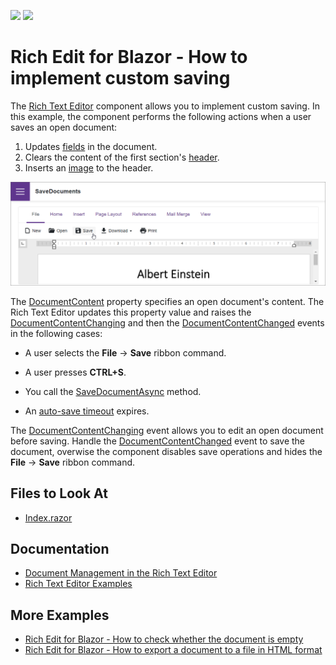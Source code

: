 <!-- default badges list -->
[![](https://img.shields.io/badge/Open_in_DevExpress_Support_Center-FF7200?style=flat-square&logo=DevExpress&logoColor=white)](https://supportcenter.devexpress.com/ticket/details/T1109273)
[![](https://img.shields.io/badge/📖_How_to_use_DevExpress_Examples-e9f6fc?style=flat-square)](https://docs.devexpress.com/GeneralInformation/403183)
<!-- default badges end -->
# Rich Edit for Blazor - How to implement custom saving

The [Rich Text Editor](https://docs.devexpress.com/Blazor/DevExpress.Blazor.RichEdit.DxRichEdit) component allows you to implement custom saving. In this example, the component performs the following actions when a user saves an open document:

1. Updates [fields](https://docs.devexpress.com/Blazor/DevExpress.Blazor.RichEdit.Field#remarks) in the document.
2. Clears the content of the first section's [header](https://docs.devexpress.com/Blazor/DevExpress.Blazor.RichEdit.Section#section-headers-and-footers).
3. Inserts an [image](https://docs.devexpress.com/Blazor/DevExpress.Blazor.RichEdit.Image#remarks) to the header.

![Blazor Rich Edit implement custom saving](images/custom-saving.png)

The [DocumentContent](https://docs.devexpress.com/Blazor/DevExpress.Blazor.RichEdit.DxRichEdit.DocumentContent) property specifies an open document's content. The Rich Text Editor updates this property value and raises the [DocumentContentChanging](https://docs.devexpress.com/Blazor/DevExpress.Blazor.RichEdit.DxRichEdit.DocumentContentChanging) and then the [DocumentContentChanged](https://docs.devexpress.com/Blazor/DevExpress.Blazor.RichEdit.DxRichEdit.DocumentContentChanged) events in the following cases:

* A user selects the **File** → **Save** ribbon command.

* A user presses **CTRL+S**.

* You call the [SaveDocumentAsync](https://docs.devexpress.com/Blazor/DevExpress.Blazor.RichEdit.DxRichEdit.SaveDocumentAsync(System.Threading.CancellationToken)) method.

* An [auto-save timeout](https://docs.devexpress.com/Blazor/DevExpress.Blazor.RichEdit.DxRichEdit.AutoSaveTimeout) expires.

The [DocumentContentChanging](https://docs.devexpress.com/Blazor/DevExpress.Blazor.RichEdit.DxRichEdit.DocumentContentChanging) event allows you to edit an open document before saving. Handle the [DocumentContentChanged](https://docs.devexpress.com/Blazor/DevExpress.Blazor.RichEdit.DxRichEdit.DocumentContentChanged) event to save the document, overwise the component disables save operations and hides the **File** → **Save** ribbon command.

## Files to Look At

- [Index.razor](./CS/SaveDocuments/Pages/Index.razor)

## Documentation

- [Document Management in the Rich Text Editor](https://docs.devexpress.com/Blazor/403344/rich-edit/document-management)
- [Rich Text Editor Examples](https://docs.devexpress.com/Blazor/403343/rich-edit/examples)

## More Examples

- [Rich Edit for Blazor - How to check whether the document is empty](https://github.com/DevExpress-Examples/blazor-dxrichedit-check-if-document-is-empty)
- [Rich Edit for Blazor - How to export a document to a file in HTML format](https://github.com/DevExpress-Examples/blazor-dxrichedit-export-to-html)
